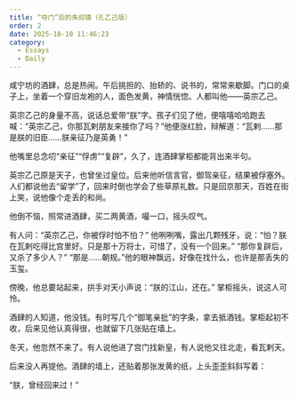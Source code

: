 ```yaml
---
title: “夺门”后的朱祁镇（孔乙己版）
order: 2
date: 2025-10-10 11:46:23
category:
  - Essays
  - Daily
---
```


咸宁坊的酒肆，总是热闹。午后挑担的、抬轿的、说书的，常常来歇脚。门口的桌子上，坐着一个穿旧龙袍的人，面色发黄，神情恍惚。人都叫他——英宗乙己。

英宗乙己的身量不高，说话总爱带“朕”字。孩子们见了他，便嘻嘻哈哈跑去喊：“英宗乙己，你那瓦剌朋友来接你了吗？”他便涨红脸，辩解道：“瓦剌……那是朕的旧臣……朕亲征乃是英勇！”

他嘴里总念叨“亲征”“俘虏”“复辟”，久了，连酒肆掌柜都能背出来半句。

英宗乙己原是天子，也曾坐过皇位。后来他听信言官，御驾亲征，结果被俘塞外。人们都说他去“留学”了，回来时倒也学会了些草原礼数。只是回京那天，百姓在街上笑，说他像个走丢的和尚。

他倒不恼，照常进酒肆，买二两黄酒，嘬一口，摇头叹气。

有人问：“英宗乙己，你被俘时怕不怕？”
他咧咧嘴，露出几颗残牙，说：“怕？朕在瓦剌吃得比宫里好。只是那十万将士，可惜了，没有一个回来。”
“那你复辟后，又杀了多少人？”
“那是……朝规。”他的眼神飘远，好像在找什么，也许是那丢失的玉玺。

傍晚，他总要站起来，拱手对天小声说：“朕的江山，还在。”
掌柜摇头，说这人可怜。

酒肆的人知道，他没钱。有时写几个“御笔亲批”的字条，拿去抵酒钱。掌柜起初不收，后来见他认真得很，也就留下几张贴在墙上。

冬天，他忽然不来了。有人说他进了宫门找新皇，有人说他又往北走，看瓦剌天。

后来没人再提他。酒肆的墙上，还贴着那张发黄的纸，上头歪歪斜斜写着：

“朕，曾经回来过！”